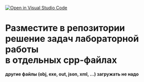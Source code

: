 [![Open in Visual Studio Code](https://classroom.github.com/assets/open-in-vscode-2e0aaae1b6195c2367325f4f02e2d04e9abb55f0b24a779b69b11b9e10269abc.svg)](https://classroom.github.com/online_ide?assignment_repo_id=20874142&assignment_repo_type=AssignmentRepo)
# Разместите в репозитории решение задач лабораторной работы </br>в отдельных cpp-файлах
**другие файлы (obj, exe, out, json, xml, ...) загружать не надо**
